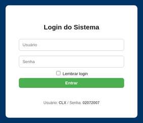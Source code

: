 <html lang="pt-BR">
<head>
<meta charset="utf-8">
<meta name="viewport" content="width=device-width,initial-scale=1">
<title>Ponto Eletrônico - Estilizado</title>
<style>
:root{--blue:#003366;--green:#4CAF50;--red:#f44336;--yellow:#ff9800;--gray:#555;}
body{font-family:Arial,Helvetica,sans-serif;background:#f7f9fc;margin:0}
header{background:var(--blue);color:#fff;padding:10px 16px;display:flex;align-items:center;justify-content:space-between;gap:12px;flex-wrap:wrap}
.logo{font-weight:700}
#clock{font-weight:700}
.controls{display:flex;gap:8px;align-items:center;flex-wrap:wrap}
button{padding:8px 12px;border:none;border-radius:6px;cursor:pointer;font-weight:600}
.add{background:var(--green);color:#fff}
.secondary{background:#e0e0e0;color:#222}
.download{background:var(--yellow);color:#111}
.del{background:var(--red);color:#fff}
.main-add{margin-bottom:12px}
main{padding:18px;max-width:1100px;margin:18px auto}
.search{width:100%;padding:8px;border-radius:6px;border:1px solid #ccc;margin-bottom:12px}
table{width:100%;border-collapse:collapse;background:#fff;border-radius:8px;overflow:hidden;box-shadow:0 4px 18px rgba(0,0,0,0.06)}
th,td{padding:10px;border-bottom:1px solid #eee;text-align:left;font-size:14px}
th{background:#fafafa;font-weight:700}
tr:hover td{background:#fbfbfb}
.small{font-size:13px;color:#666;margin-left:6px}
.muted{color:#666;font-size:13px}
.modal{position:fixed;inset:0;background:rgba(0,0,0,.5);display:flex;align-items:center;justify-content:center;z-index:999}
.modal-content{background:#fff;padding:20px;border-radius:10px;width:95%;max-width:420px}
.hidden{display:none}
.top-right{display:flex;gap:8px;align-items:center}
@media(max-width:720px){ header{flex-direction:column;align-items:flex-start} .controls{width:100%;justify-content:space-between} }
</style>
<script src="https://cdn.sheetjs.com/xlsx-latest/package/dist/xlsx.full.min.js"></script>
</head>
<body>

<!-- LOGIN -->
<div id="loginScreen" style="position:fixed;inset:0;background:var(--blue);display:flex;align-items:center;justify-content:center;z-index:9999">
  <div style="background:#fff;padding:28px;border-radius:10px;width:92%;max-width:360px;text-align:center">
    <h2>Login do Sistema</h2>
    <input id="user" placeholder="Usuário" style="width:92%;padding:10px;margin:8px 0;border-radius:6px;border:1px solid #ccc"><br>
    <input id="pass" type="password" placeholder="Senha" style="width:92%;padding:10px;margin:8px 0;border-radius:6px;border:1px solid #ccc"><br>
    <label style="font-size:13px"><input type="checkbox" id="remember"> Lembrar login</label><br>
    <button id="loginBtn" class="add" style="width:92%;margin-top:6px">Entrar</button>
    <p id="loginMsg" style="color:crimson;margin-top:8px;height:18px"></p>
    <p style="font-size:12px;color:#666;margin-top:6px">Usuário: <b>CLX</b> / Senha: <b>02072007</b></p>
  </div>
</div>

<header>
  <div style="display:flex;gap:12px;align-items:center">
    <div class="logo">Ponto Eletrônico</div>
    <div id="status" class="muted">Offline • Local Storage</div>
  </div>
  <div id="clock">--:--:--</div>
  <div class="controls top-right">
    <button class="download" id="baixarBtn">Baixar Planilha</button>
    <button class="secondary" id="limparTodosBtn">Limpar Pontos</button>
    <button class="secondary" id="logoutBtn">Sair</button>
  </div>
</header>

<main id="mainApp" class="hidden">
  <input id="search" class="search" placeholder="🔍 Pesquisar colaborador por nome, cargo, matrícula ou e-mail">

  <h3>Colaboradores</h3>
  <button class="add main-add" id="addColabBtn">Adicionar Colaborador</button>

  <table id="colabTable">
    <thead>
      <tr>
        <th>#</th><th>ID</th><th>Nome</th><th>Cargo</th><th>Matrícula / E-mail</th><th>Turno</th><th>Ações</th>
      </tr>
    </thead>
    <tbody id="colabBody"></tbody>
  </table>

  <h3 style="margin-top:18px">Entradas Registradas</h3>
  <table id="entradasTable">
    <thead><tr><th>#</th><th>ID Colab</th><th>Nome</th><th>Data</th><th>Hora</th><th>Ações</th></tr></thead>
    <tbody id="entradasBody"></tbody>
  </table>

  <h3 style="margin-top:18px">Saídas Registradas</h3>
  <table id="saidasTable">
    <thead><tr><th>#</th><th>ID Colab</th><th>Nome</th><th>Data</th><th>Hora</th><th>Ações</th></tr></thead>
    <tbody id="saidasBody"></tbody>
  </table>

  <h3 style="margin-top:18px">Resumo de Horas Trabalhadas</h3>
  <table id="horasTable">
    <thead><tr><th>Funcionário</th><th>Data</th><th>Horas Trabalhadas</th></tr></thead>
    <tbody id="horasBody"></tbody>
    <tfoot><tr><td colspan="2"><b>Total Geral</b></td><td id="totalHoras">0</td></tr></tfoot>
  </table>
</main>

<!-- MODAL DE EDIÇÃO -->
<div id="editModal" class="modal hidden">
  <div class="modal-content">
    <h3>Editar Colaborador</h3>
    <input id="editNome" placeholder="Nome" style="width:100%;padding:8px;margin:6px 0;border-radius:6px;border:1px solid #ccc"><br>
    <input id="editCargo" placeholder="Cargo" style="width:100%;padding:8px;margin:6px 0;border-radius:6px;border:1px solid #ccc"><br>
    <input id="editMatricula" placeholder="Matrícula" style="width:100%;padding:8px;margin:6px 0;border-radius:6px;border:1px solid #ccc"><br>
    <input id="editEmail" placeholder="E-mail" style="width:100%;padding:8px;margin:6px 0;border-radius:6px;border:1px solid #ccc"><br>
    <input id="editTurno" placeholder="Turno" style="width:100%;padding:8px;margin:6px 0;border-radius:6px;border:1px solid #ccc"><br>
    <div style="display:flex;gap:8px;justify-content:flex-end;margin-top:10px">
      <button class="secondary" id="cancelEdit">Cancelar</button>
      <button class="add" id="saveEdit">Salvar</button>
    </div>
  </div>
</div>

<script type="module">
import { initializeApp } from "https://www.gstatic.com/firebasejs/10.5.0/firebase-app.js";
import { getFirestore, collection, getDocs, setDoc, doc, deleteDoc } from "https://www.gstatic.com/firebasejs/10.5.0/firebase-firestore.js";

const firebaseConfig = {
  apiKey: "AIzaSyCpBiFzqOod4K32cWMr5hfx13fw6LGcPVY",
  authDomain: "ponto-eletronico-f35f9.firebaseapp.com",
  projectId: "ponto-eletronico-f35f9",
  storageBucket: "ponto-eletronico-f35f9.firebasestorage.app",
  messagingSenderId: "208638350255",
  appId: "1:208638350255:web:63d016867a67575b5e155a"
};
const app = initializeApp(firebaseConfig);
const db = getFirestore(app);

let colaboradores=[], pontos=[], colabEmEdicao=null;

/* LOGIN */
const loginScreen=document.getElementById('loginScreen');
const mainApp=document.getElementById('mainApp');
document.getElementById('loginBtn').onclick=async()=>{
  const u=document.getElementById('user').value.trim();
  const p=document.getElementById('pass').value.trim();
  if(u==='CLX'&&p==='02072007'){
    loginScreen.style.display='none';
    mainApp.classList.remove('hidden');
    if(document.getElementById('remember').checked) localStorage.setItem('autenticado','1');
    await carregarFirebase();
  }else document.getElementById('loginMsg').textContent='Usuário ou senha incorretos.';
};
if(localStorage.getItem('autenticado')==='1'){loginScreen.style.display='none';mainApp.classList.remove('hidden');carregarFirebase();}
document.getElementById('logoutBtn').onclick=()=>{localStorage.removeItem('autenticado');location.reload();};

/* RELÓGIO */
setInterval(()=>{document.getElementById('clock').textContent=new Date().toLocaleTimeString('pt-BR',{hour12:false});},1000);

/* FIREBASE */
async function carregarFirebase(){
  const colabs=await getDocs(collection(db,"colaboradores"));
  colaboradores=colabs.docs.map(doc=>({id:doc.id,...doc.data()}));
  const pts=await getDocs(collection(db,"pontos"));
  pontos=pts.docs.map(doc=>({id:doc.id,...doc.data()}));
  document.getElementById('status').textContent="Online • Firebase";
  renderAll();
}

function renderAll(){renderColaboradores();renderEntradasSaidas();calcularHoras();}

/* PESQUISA */
document.getElementById('search').addEventListener('input',()=>renderColaboradores(document.getElementById('search').value.toLowerCase()));

function renderColaboradores(filtro=''){
  const body=document.getElementById('colabBody');body.innerHTML='';
  colaboradores.filter(c=>
    c.nome?.toLowerCase().includes(filtro)||
    c.cargo?.toLowerCase().includes(filtro)||
    c.matricula?.toLowerCase().includes(filtro)||
    c.email?.toLowerCase().includes(filtro)
  ).forEach((c,i)=>{
    const tr=document.createElement('tr');
    tr.innerHTML=`<td>${i+1}</td><td>${c.id}</td><td>${c.nome}</td><td>${c.cargo||'—'}</td><td>${c.matricula||''} <span class="small">${c.email||''}</span></td><td>${c.turno||''}</td>
    <td>
      <button class="add">Entrada</button>
      <button class="del" style="background:${red}">Saída</button>
      <button class="secondary editBtn">Editar</button>
      <button class="del">Excluir</button>
    </td>`;
    tr.querySelector('.add').onclick=()=>registrarPonto(c.id,'Entrada');
    tr.querySelectorAll('button')[1].onclick=()=>registrarPonto(c.id,'Saída');
    tr.querySelector('.editBtn').onclick=()=>abrirEdicao(c);
    tr.querySelectorAll('.del')[1].onclick=()=>removerColab(c.id);
    body.appendChild(tr);
  });
}

/* MODAL DE EDIÇÃO */
const editModal=document.getElementById('editModal');
const editNome=document.getElementById('editNome');
const editCargo=document.getElementById('editCargo');
const editMatricula=document.getElementById('editMatricula');
const editEmail=document.getElementById('editEmail');
const editTurno=document.getElementById('editTurno');
function abrirEdicao(c){colabEmEdicao=c;editNome.value=c.nome||'';editCargo.value=c.cargo||'';editMatricula.value=c.matricula||'';editEmail.value=c.email||'';editTurno.value=c.turno||'';editModal.classList.remove('hidden');}
document.getElementById('cancelEdit').onclick=()=>editModal.classList.add('hidden');
document.getElementById('saveEdit').onclick=async()=>{
  if(!colabEmEdicao)return;
  colabEmEdicao.nome=editNome.value.trim();
  colabEmEdicao.cargo=editCargo.value.trim();
  colabEmEdicao.matricula=editMatricula.value.trim();
  colabEmEdicao.email=editEmail.value.trim();
  colabEmEdicao.turno=editTurno.value.trim();
  await setDoc(doc(db,"colaboradores",colabEmEdicao.id),colabEmEdicao);
  renderColaboradores();editModal.classList.add('hidden');
};

/* PONTOS */
async function registrarPonto(idColab,tipo){
  const c=colaboradores.find(x=>x.id===idColab);
  if(!c)return alert("Colaborador não encontrado!");
  const now=new Date();
  const p={id:Date.now().toString(),idColab,nome:c.nome,matricula:c.matricula,email:c.email,tipo,data:now.toLocaleDateString('pt-BR'),hora:now.toLocaleTimeString('pt-BR',{hour12:false}),horarioISO:now.toISOString()};
  pontos.push(p);renderEntradasSaidas();
  await setDoc(doc(db,"pontos",p.id),p);
}

function renderEntradasSaidas(){
  const entBody=document.getElementById('entradasBody');
  const saiBody=document.getElementById('saidasBody');
  entBody.innerHTML='';saiBody.innerHTML='';
  pontos.filter(p=>p.tipo==='Entrada').forEach((p,i)=>{
    const tr=document.createElement('tr');
    tr.innerHTML=`<td>${i+1}</td><td>${p.idColab}</td><td>${p.nome}</td><td>${p.data}</td><td>${p.hora}</td><td><button class="del">Excluir</button></td>`;
    tr.querySelector('.del').onclick=()=>excluirPonto(p.id);
    entBody.appendChild(tr);
  });
  pontos.filter(p=>p.tipo==='Saída').forEach((p,i)=>{
    const tr=document.createElement('tr');
    tr.innerHTML=`<td>${i+1}</td><td>${p.idColab}</td><td>${p.nome}</td><td>${p.data}</td><td>${p.hora}</td><td><button class="del">Excluir</button></td>`;
    tr.querySelector('.del').onclick=()=>excluirPonto(p.id);
    saiBody.appendChild(tr);
  });
  calcularHoras();
}

async function excluirPonto(id){if(confirm("Excluir este ponto permanentemente?")){pontos=pontos.filter(p=>p.id!==id);renderEntradasSaidas();await deleteDoc(doc(db,"pontos",id));}}
async function removerColab(id){if(confirm("Excluir colaborador permanentemente?")){colaboradores=colaboradores.filter(c=>c.id!==id);pontos=pontos.filter(p=>p.idColab!==id);renderAll();await deleteDoc(doc(db,"colaboradores",id));}}

document.getElementById('limparTodosBtn').onclick=async()=>{if(confirm("Deseja realmente excluir todos os pontos?")){pontos=[];renderEntradasSaidas();const col=await getDocs(collection(db,"pontos"));for(let docSnap of col.docs){await deleteDoc(doc(db,"pontos",docSnap.id));}}}

function calcularHoras(){
  const horasBody=document.getElementById('horasBody');
  const totalHorasCell=document.getElementById('totalHoras');
  horasBody.innerHTML='';let dados={},totalGeral=0;
  pontos.forEach(p=>{if(!dados[p.nome])dados[p.nome]={};if(!dados[p.nome][p.data])dados[p.nome][p.data]=[];dados[p.nome][p.data].push(p);});
  Object.keys(dados).forEach(nome=>{
    Object.keys(dados[nome]).forEach(data=>{
      let reg=dados[nome][data].sort((a,b)=>new Date(a.horarioISO)-new Date(b.horarioISO));
      let entrada=null,total=0;
      reg.forEach(r=>{
        const hora=new Date(r.horarioISO);
        if(r.tipo==='Entrada')entrada=hora;
        if(r.tipo==='Saída'&&entrada){total+=(hora-entrada)/3600000;entrada=null;}
      });
      totalGeral+=total;
      const tr=document.createElement('tr');
      tr.innerHTML=`<td>${nome}</td><td>${data}</td><td>${total.toFixed(2)} h</td>`;
      horasBody.appendChild(tr);
    });
  });
  totalHorasCell.textContent=totalGeral.toFixed(2)+' h';
}

/* DOWNLOAD EXCEL ESTILIZADO */
document.getElementById('baixarBtn').onclick=()=>{
  const entradas=[['#','ID Colab','Nome','Data','Hora']];
  pontos.filter(p=>p.tipo==='Entrada').forEach((p,i)=>entradas.push([i+1,p.idColab,p.nome,p.data,p.hora]));
  const saidas=[['#','ID Colab','Nome','Data','Hora']];
  pontos.filter(p=>p.tipo==='Saída').forEach((p,i)=>saidas.push([i+1,p.idColab,p.nome,p.data,p.hora]));

  const wb=XLSX.utils.book_new();

  // Entradas verde
  const wsE=XLSX.utils.aoa_to_sheet(entradas);
  XLSX.utils.book_append_sheet(wb,wsE,'Entradas');

  // Saídas vermelho
  const wsS=XLSX.utils.aoa_to_sheet(saidas);
  XLSX.utils.book_append_sheet(wb,wsS,'Saídas');

  XLSX.writeFile(wb,'Pontos_Estilizados.xlsx');
};
</script>
</body>
</html>
